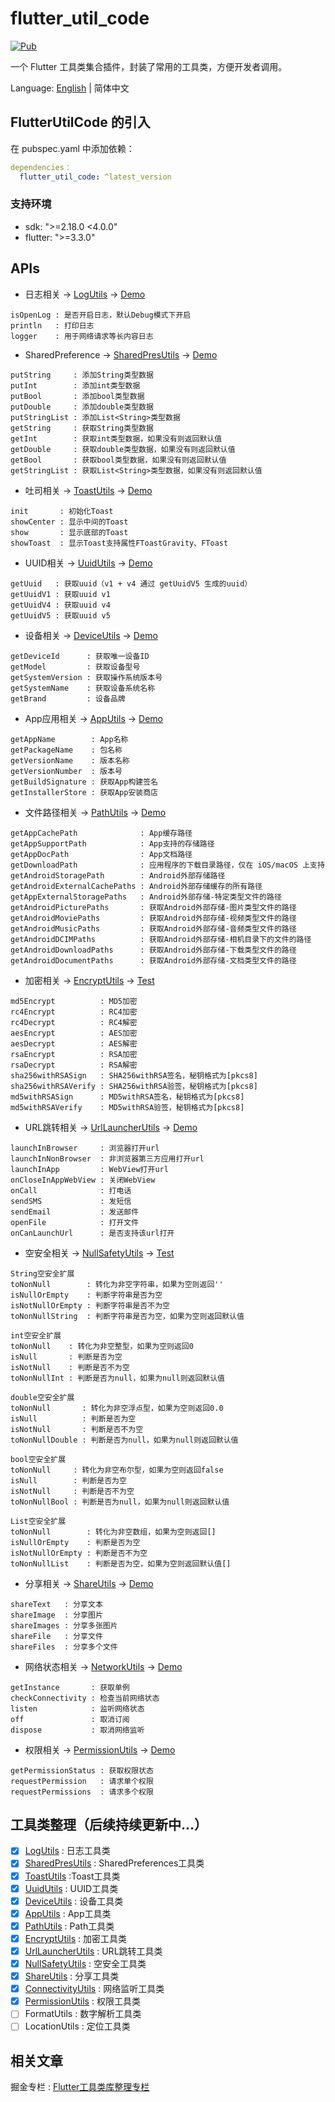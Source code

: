 # flutter_util_code

[![Pub](https://img.shields.io/pub/v/flutter_util_code.svg)](https://pub.dev/packages/flutter_util_code)

一个 Flutter 工具类集合插件，封装了常用的工具类，方便开发者调用。

Language: [English](README.md) | 简体中文

## FlutterUtilCode 的引入

在 pubspec.yaml 中添加依赖：

~~~yaml
dependencies：
  flutter_util_code: ^latest_version
~~~

### 支持环境
- sdk: ">=2.18.0 <4.0.0"
- flutter: ">=3.3.0"

## APIs

- 日志相关 ->  [LogUtils](https://github.com/Fitem/flutter_util_code/blob/master/lib/log_utils.dart) -> [Demo](https://github.com/Fitem/flutter_util_code/blob/master/example/lib/function/log_page.dart)

~~~
isOpenLog : 是否开启日志，默认Debug模式下开启
println   : 打印日志
logger    : 用于网络请求等长内容日志
~~~

- SharedPreference -> [SharedPresUtils](https://github.com/Fitem/flutter_util_code/blob/master/lib/shared_preference_utils.dart) -> [Demo](https://github.com/Fitem/flutter_util_code/blob/master/example/lib/function/shared_prefs/shared_prefs_page.dart)

~~~
putString     : 添加String类型数据
putInt        : 添加int类型数据
putBool       : 添加bool类型数据
putDouble     : 添加double类型数据
putStringList :	添加List<String>类型数据
getString     : 获取String类型数据
getInt        : 获取int类型数据，如果没有则返回默认值
getDouble     : 获取double类型数据，如果没有则返回默认值
getBool       : 获取bool类型数据，如果没有则返回默认值
getStringList : 获取List<String>类型数据，如果没有则返回默认值
~~~

- 吐司相关 -> [ToastUtils](https://github.com/Fitem/flutter_util_code/blob/master/lib/toast_utils.dart) -> [Demo](https://github.com/Fitem/flutter_util_code/blob/master/example/lib/function/toast_page.dart)

~~~
init       : 初始化Toast
showCenter : 显示中间的Toast
show       : 显示底部的Toast
showToast  : 显示Toast支持属性FToastGravity、FToast
~~~

- UUID相关 -> [UuidUtils](https://github.com/Fitem/flutter_util_code/blob/master/lib/uuid_utils.dart) -> [Demo](https://github.com/Fitem/flutter_util_code/blob/master/example/lib/function/uuid_page.dart)

~~~
getUuid   : 获取uuid（v1 + v4 通过 getUuidV5 生成的uuid）
getUuidV1 : 获取uuid v1
getUuidV4 :	获取uuid v4
getUuidV5 : 获取uuid v5
~~~

- 设备相关 -> [DeviceUtils](https://github.com/Fitem/flutter_util_code/blob/master/lib/device_utils.dart) -> [Demo](https://github.com/Fitem/flutter_util_code/blob/master/example/lib/function/device_page.dart)

~~~
getDeviceId      : 获取唯一设备ID
getModel         : 获取设备型号
getSystemVersion : 获取操作系统版本号
getSystemName    : 获取设备系统名称
getBrand         : 设备品牌
~~~

- App应用相关 -> [AppUtils](https://github.com/Fitem/flutter_util_code/blob/master/lib/app_utils.dart) -> [Demo](https://github.com/Fitem/flutter_util_code/blob/master/example/lib/function/app_page.dart)

~~~
getAppName        : App名称
getPackageName    : 包名称
getVersionName    : 版本名称
getVersionNumber  : 版本号
getBuildSignature : 获取App构建签名
getInstallerStore : 获取App安装商店
~~~

- 文件路径相关 -> [PathUtils](https://github.com/Fitem/flutter_util_code/blob/master/lib/path_utils.dart) -> [Demo](https://github.com/Fitem/flutter_util_code/blob/master/example/lib/function/path_page.dart)

~~~
getAppCachePath              : App缓存路径
getAppSupportPath            : App支持的存储路径
getAppDocPath                : App文档路径
getDownloadPath              : 应用程序的下载目录路径，仅在 iOS/macOS 上支持
getAndroidStoragePath        : Android外部存储路径
getAndroidExternalCachePaths : Android外部存储缓存的所有路径
getAppExternalStoragePaths   : Android外部存储-特定类型文件的路径
getAndroidPicturePaths       : 获取Android外部存储-图片类型文件的路径
getAndroidMoviePaths         : 获取Android外部存储-视频类型文件的路径
getAndroidMusicPaths         : 获取Android外部存储-音频类型文件的路径
getAndroidDCIMPaths          : 获取Android外部存储-相机目录下的文件的路径
getAndroidDownloadPaths      : 获取Android外部存储-下载类型文件的路径
getAndroidDocumentPaths      : 获取Android外部存储-文档类型文件的路径
~~~

- 加密相关 -> [EncryptUtils](https://github.com/Fitem/flutter_util_code/blob/master/lib/encrypt_utils.dart) -> [Test](https://github.com/Fitem/flutter_util_code/blob/master/test/encrypt_test.dart)

~~~
md5Encrypt          : MD5加密
rc4Encrypt          : RC4加密
rc4Decrypt          : RC4解密
aesEncrypt          : AES加密
aesDecrypt          : AES解密
rsaEncrypt          : RSA加密
rsaDecrypt          : RSA解密
sha256withRSASign   : SHA256withRSA签名，秘钥格式为[pkcs8]
sha256withRSAVerify : SHA256withRSA验签，秘钥格式为[pkcs8]
md5withRSASign      : MD5withRSA签名，秘钥格式为[pkcs8]
md5withRSAVerify    : MD5withRSA验签，秘钥格式为[pkcs8]
~~~

- URL跳转相关 -> [UrlLauncherUtils](https://github.com/Fitem/flutter_util_code/blob/master/lib/url_launcher_utils.dart) -> [Demo](https://github.com/Fitem/flutter_util_code/blob/master/example/lib/function/url_launcher_page.dart)

~~~
launchInBrowser     : 浏览器打开url
launchInNonBrowser  : 非浏览器第三方应用打开url
launchInApp         : WebView打开url
onCloseInAppWebView : 关闭WebView
onCall              : 打电话
sendSMS             : 发短信
sendEmail           : 发送邮件
openFile            : 打开文件
onCanLaunchUrl      : 是否支持该url打开
~~~

- 空安全相关 -> [NullSafetyUtils](https://github.com/Fitem/flutter_util_code/blob/master/lib/null_safety_utils.dart) -> [Test](https://github.com/Fitem/flutter_util_code/blob/master/test/null_safety_test.dart)

~~~
String空安全扩展
toNonNull        : 转化为非空字符串，如果为空则返回''
isNullOrEmpty    : 判断字符串是否为空
isNotNullOrEmpty : 判断字符串是否不为空
toNonNullString  : 判断字符串是否为空，如果为空则返回默认值
~~~

~~~
int空安全扩展
toNonNull    : 转化为非空整型，如果为空则返回0
isNull       : 判断是否为空
isNotNull    : 判断是否不为空
toNonNullInt : 判断是否为null，如果为null则返回默认值
~~~

~~~
double空安全扩展
toNonNull       : 转化为非空浮点型，如果为空则返回0.0
isNull          : 判断是否为空
isNotNull       : 判断是否不为空
toNonNullDouble : 判断是否为null，如果为null则返回默认值
~~~

~~~
bool空安全扩展
toNonNull     : 转化为非空布尔型，如果为空则返回false
isNull        : 判断是否为空
isNotNull     : 判断是否不为空
toNonNullBool : 判断是否为null，如果为null则返回默认值
~~~

~~~
List空安全扩展
toNonNull        : 转化为非空数组，如果为空则返回[]
isNullOrEmpty    : 判断是否为空
isNotNullOrEmpty : 判断是否不为空
toNonNullList    : 判断是否为空，如果为空则返回默认值[]
~~~

- 分享相关 -> [ShareUtils](https://github.com/Fitem/flutter_util_code/blob/master/lib/share_utils.dart) -> [Demo](https://github.com/Fitem/flutter_util_code/blob/master/example/lib/function/share_page.dart)

~~~
shareText   : 分享文本
shareImage  : 分享图片
shareImages : 分享多张图片
shareFile   : 分享文件
shareFiles  : 分享多个文件
~~~

- 网络状态相关 -> [NetworkUtils](https://github.com/Fitem/flutter_util_code/blob/master/lib/connectivity_utils.dart) -> [Demo](https://github.com/Fitem/flutter_util_code/blob/master/example/lib/function/connectivity_page.dart)

~~~
getInstance       : 获取单例
checkConnectivity : 检查当前网络状态
listen            : 监听网络状态
off               : 取消订阅
dispose           : 取消网络监听
~~~

- 权限相关 -> [PermissionUtils](https://github.com/Fitem/flutter_util_code/blob/master/lib/permission_utils.dart) -> [Demo](https://github.com/Fitem/flutter_util_code/blob/master/example/lib/function/permission_page.dart)

~~~
getPermissionStatus : 获取权限状态
requestPermission   : 请求单个权限
requestPermissions  : 请求多个权限
~~~
## 工具类整理（后续持续更新中...）
- [x] [LogUtils](https://github.com/Fitem/flutter_util_code/blob/master/lib/log_utils.dart)  : 日志工具类
- [x] [SharedPresUtils](https://github.com/Fitem/flutter_util_code/blob/master/lib/shared_preference_utils.dart) : SharedPreferences工具类
- [x] [ToastUtils](https://github.com/Fitem/flutter_util_code/blob/master/lib/toast_utils.dart) :Toast工具类
- [x] [UuidUtils](https://github.com/Fitem/flutter_util_code/blob/master/lib/uuid_utils.dart) : UUID工具类
- [x] [DeviceUtils](https://github.com/Fitem/flutter_util_code/blob/master/lib/device_utils.dart) : 设备工具类
- [x] [AppUtils](https://github.com/Fitem/flutter_util_code/blob/master/lib/app_utils.dart) : App工具类
- [x] [PathUtils](https://github.com/Fitem/flutter_util_code/blob/master/lib/path_utils.dart) : Path工具类
- [x] [EncryptUtils](https://github.com/Fitem/flutter_util_code/blob/master/lib/encrypt_utils.dart) : 加密工具类
- [x] [UrlLauncherUtils](https://github.com/Fitem/flutter_util_code/blob/master/lib/url_launcher_utils.dart) : URL跳转工具类
- [x] [NullSafetyUtils](https://github.com/Fitem/flutter_util_code/blob/master/lib/null_safety_utils.dart) : 空安全工具类
- [x] [ShareUtils](https://github.com/Fitem/flutter_util_code/blob/master/lib/share_utils.dart) : 分享工具类
- [x] [ConnectivityUtils](https://github.com/Fitem/flutter_util_code/blob/master/lib/connectivity_utils.dart) : 网络监听工具类
- [x] [PermissionUtils](https://github.com/Fitem/flutter_util_code/blob/master/lib/permission_utils.dart) : 权限工具类
- [ ] FormatUtils : 数字解析工具类
- [ ] LocationUtils : 定位工具类

## 相关文章

掘金专栏 : [Flutter工具类库整理专栏](https://juejin.cn/column/7239585610863296571)

